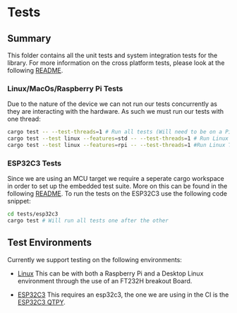 # Tests

## Summary

This folder contains all the unit tests and system integration tests for the library. For more information on the cross platform tests, please look at the following [README](../tests-common/README.md).

### Linux/MacOs/Raspberry Pi Tests

Due to the nature of the device we can not run our tests concurrently as they are
interacting with the hardware. As such we must run our tests with one thread:

```bash
cargo test -- --test-threads=1 # Run all tests (Will need to be on a Pi with MCUs and others plugged in)
cargo test --test linux --features=std -- --test-threads=1 # Run Linux Tests using FTD232
cargo test --test linux --features=rpi -- --test-threads=1 #Run Linux Tests using Raspberry Pi I2C
```

### ESP32C3 Tests

Since we are using an MCU target we require a seperate cargo workspace in order to set up the embedded test suite. More on this can be found in the following [README](./esp32c3/README.md). To run the tests on the ESP32C3 use the following code snippet:

```bash
cd tests/esp32c3
cargo test # Will run all tests one after the other
```

## Test Environments

Currently we support testing on the following environments:

- [Linux](./linux.rs) This can be with both a Raspberry Pi and a Desktop Linux environment through the use of an FT232H breakout Board.

- [ESP32C3](./esp32c3/tests/) This requires an esp32c3, the one we are using in the CI is the [ESP32C3 QTPY](https://thepihut.com/products/adafruit-qt-py-esp32-pico-wifi-dev-board-with-stemma-qt-8mb-flash-2mb-psram?variant=43725054902467&country=GB&currency=GBP&utm_medium=product_sync&utm_source=google&utm_content=sag_organic&utm_campaign=sag_organic&gad_source=1&gclid=CjwKCAiAyJS7BhBiEiwAyS9uNYpjqy39hvD1gq5iRmWylSS3AsA8kcc3a7bK7BSWQwjkghoY49X0nxoCMi4QAvD_BwE).

